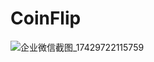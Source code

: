 # CoinFlip
![企业微信截图_17429722115759](https://github.com/user-attachments/assets/5fe226cd-179d-44e1-9c3c-11db1c71bbee)
